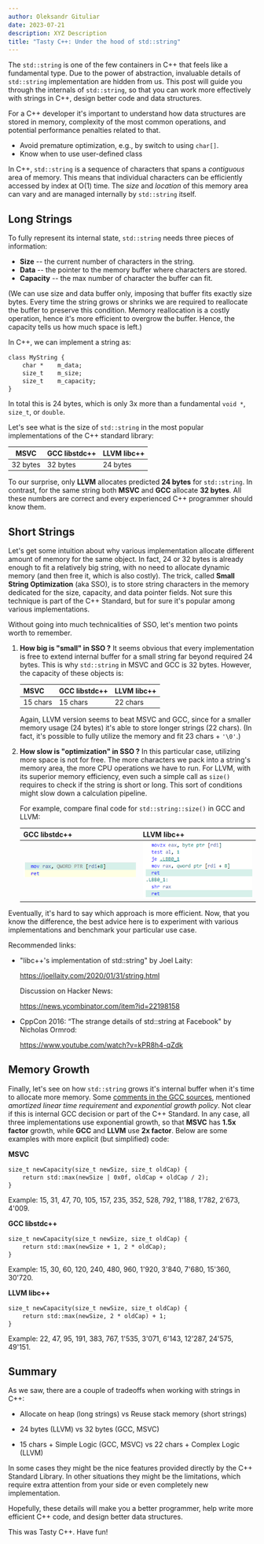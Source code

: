 ```yaml
---
author: Oleksandr Gituliar
date: 2023-07-21
description: XYZ Description
title: "Tasty C++: Under the hood of std::string"
---
```


The `std::string` is one of the few containers in C++ that feels like a fundamental type. Due to the
power of abstraction, invaluable details of `std::string` implementation are hidden from us. This
post will guide you through the internals of `std::string`, so that you can work more effectively
with strings in C++, design better code and data structures.

For a C++ developer it's important to understand how data structures are stored in memory,
complexity of the most common operations, and potential performance penalties related to that.

- Avoid premature optimization, e.g., by switch to using `char[]`.
- Know when to use user-defined class

In C++, `std::string` is a sequence of characters that spans a _contiguous_ area of memory. This
means that individual characters can be efficiently accessed by index at O(1) time. The _size_
and _location_ of this memory area can vary and are managed internally by `std::string` itself.

## Long Strings

To fully represent its internal state, `std::string` needs three pieces of information:

- **Size** -- the current number of characters in the string.
- **Data** -- the pointer to the memory buffer where characters are stored.
- **Capacity** -- the max number of character the buffer can fit.

(We can use size and data buffer only, imposing that buffer fits exactly size bytes. Every time the
string grows or shrinks we are required to reallocate the buffer to preserve this condition. Memory
reallocation is a costly operation, hence it's more efficient to overgrow the buffer. Hence, the
capacity tells us how much space is left.)

In C++, we can implement a string as:

```
class MyString {
    char *    m_data;
    size_t    m_size;
    size_t    m_capacity;
}
```

In total this is 24 bytes, which is only 3x more than a fundamental `void *`, `size_t`, or `double`.

Let's see what is the size of `std::string` in the most popular implementations of the C++ standard
library:

| MSVC     | GCC libstdc++ | LLVM libc++ |
| -------- | ------------- | ----------- |
| 32 bytes | 32 bytes      | 24 bytes    |

To our surprise, only **LLVM** allocates predicted **24 bytes** for `std::string`. In contrast, for
the same string both **MSVC** and **GCC** allocate **32 bytes**. All these numbers are correct and
every experienced C++ programmer should know them.

## Short Strings

Let's get some intuition about why various implementation allocate different amount of memory for
the same object. In fact, 24 or 32 bytes is already enough to fit a relatively big string, with no
need to allocate dynamic memory (and then free it, which is also costly). The trick, called **Small
String Optimization** (aka SSO), is to store string characters in the memory dedicated for
the size, capacity, and data pointer fields. Not sure this technique is part of the C++ Standard,
but for sure it's popular among various implementations.

Without going into much technicalities of SSO, let's mention two points worth to remember.

1. **How big is "small" in SSO ?** It seems obvious that every implementation is free to extend
   internal buffer for a small string far beyond required 24 bytes. This is why `std::string` in MSVC
   and GCC is 32 bytes. However, the capacity of these objects is:
   <p><p>

   | MSVC     | GCC libstdc++ | LLVM libc++ |
   | -------- | ------------- | ----------- |
   | 15 chars | 15 chars      | 22 chars    |

   Again, LLVM version seems to beat MSVC and GCC, since for a smaller memory usage (24 bytes) it's
   able to store longer strings (22 chars). (In fact, it's possible to fully utilize the memory and
   fit 23 chars + `'\0'`.)

2. **How slow is "optimization" in SSO ?** In this particular case, utilizing more space is not for
   free. The more characters we pack into a string's memory area, the more CPU operations we have to
   run. For LLVM, with its superior memory efficiency, even such a simple call as `size()` requires
   to check if the string is short or long. This sort of conditions might slow down a calculation
   pipeline.

   For example, compare final code for `std::string::size()` in GCC and LLVM:
   <p><p>

   | GCC libstdc++                         | LLVM libc++                            |
   | ------------------------------------- | -------------------------------------- |
   | <img src="/img/string-size-gcc.png"/> | <img src="/img/string-size-llvm.png"/> |

Eventually, it's hard to say which approach is more efficient. Now, that you know the difference, the
best advice here is to experiment with various implementations and benchmark your particular
use case.

Recommended links:

- "libc++'s implementation of std::string" by Joel Laity:

  https://joellaity.com/2020/01/31/string.html

  Discussion on Hacker News:

  https://news.ycombinator.com/item?id=22198158

- CppCon 2016: “The strange details of std::string at Facebook" by Nicholas Ormrod:

  https://www.youtube.com/watch?v=kPR8h4-qZdk

## Memory Growth

Finally, let's see on how `std::string` grows it's internal buffer when it's time to allocate more
memory. Some [comments in the GCC
sources](https://github.com/gcc-mirror/gcc/blob/master/libstdc%2B%2B-v3/include/bits/basic_string.tcc#L142),
mentioned _amortized linear time requirement_ and _exponential growth policy_. Not clear if this is
internal GCC decision or part of the C++ Standard. In any case, all three implementations use
exponential growth, so that **MSVC** has **1.5x factor** growth, while **GCC** and **LLVM** use **2x
factor**. Below are some examples with more explicit (but simplified) code:

**MSVC**

```
size_t newCapacity(size_t newSize, size_t oldCap) {
    return std::max(newSize | 0x0f, oldCap + oldCap / 2);
}
```

Example: 15, 31, 47, 70, 105, 157, 235, 352, 528, 792, 1'188, 1'782, 2'673, 4'009.

**GCC libstdc++**

```
size_t newCapacity(size_t newSize, size_t oldCap) {
    return std::max(newSize + 1, 2 * oldCap);
}
```

Example: 15, 30, 60, 120, 240, 480, 960, 1'920, 3'840, 7'680, 15'360, 30'720.

**LLVM libc++**

```
size_t newCapacity(size_t newSize, size_t oldCap) {
    return std::max(newSize, 2 * oldCap) + 1;
}
```

Example: 22, 47, 95, 191, 383, 767, 1'535, 3'071, 6'143, 12'287, 24'575, 49'151.

## Summary

As we saw, there are a couple of tradeoffs when working with strings in C++:

- Allocate on heap (long strings) vs Reuse stack memory (short strings)

- 24 bytes (LLVM) vs 32 bytes (GCC, MSVC)

- 15 chars + Simple Logic (GCC, MSVC) vs 22 chars + Complex Logic (LLVM)

In some cases they might be the nice features provided directly by the C++ Standard Library. In
other situations they might be the limitations, which require extra attention from your side or even
completely new implementation.

Hopefully, these details will make you a better programmer, help write more efficient C++ code, and
design better data structures.

This was Tasty C++. Have fun!
